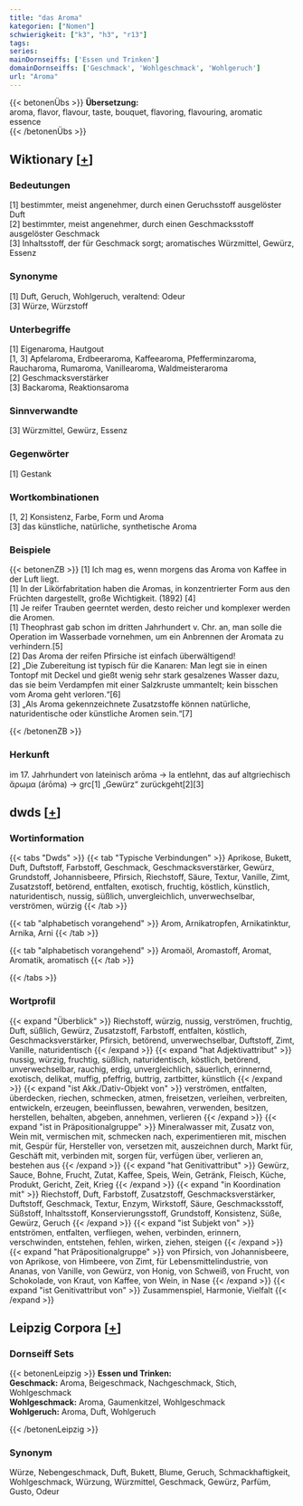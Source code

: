 ```yaml
---
title: "das Aroma"
kategorien: ["Nomen"]
schwierigkeit: ["k3", "h3", "r13"]
tags:
series:
mainDornseiffs: ['Essen und Trinken']
domainDornseiffs: ['Geschmack', 'Wohlgeschmack', 'Wohlgeruch']
url: "Aroma"
---
```


{{< betonenÜbs >}}
**Übersetzung:**  
aroma, flavor, flavour, taste, bouquet, flavoring, flavouring, aromatic essence  
{{< /betonenÜbs >}}

## Wiktionary [[+](https://de.wiktionary.org/wiki/Aroma)]

### Bedeutungen
[1] bestimmter, meist angenehmer, durch einen Geruchsstoff ausgelöster Duft  
[2] bestimmter, meist angenehmer, durch einen Geschmacksstoff ausgelöster Geschmack  
[3] Inhaltsstoff, der für Geschmack sorgt; aromatisches Würzmittel, Gewürz, Essenz  

### Synonyme
[1] Duft, Geruch, Wohlgeruch, veraltend: Odeur  
[3] Würze, Würzstoff  

### Unterbegriffe
[1] Eigenaroma, Hautgout  
[1, 3] Apfelaroma, Erdbeeraroma, Kaffeearoma, Pfefferminzaroma, Raucharoma, Rumaroma, Vanillearoma, Waldmeisteraroma  
[2] Geschmacksverstärker  
[3] Backaroma, Reaktionsaroma  

### Sinnverwandte
[3] Würzmittel, Gewürz, Essenz  

### Gegenwörter
[1] Gestank  

### Wortkombinationen
[1, 2] Konsistenz, Farbe, Form und Aroma  
[3] das künstliche, natürliche, synthetische Aroma  

### Beispiele
{{< betonenZB >}}
[1] Ich mag es, wenn morgens das Aroma von Kaffee in der Luft liegt.  
[1] In der Likörfabritation haben die Aromas, in konzentrierter Form aus den Früchten dargestellt, große Wichtigkeit. (1892) [4]  
[1] Je reifer Trauben geerntet werden, desto reicher und komplexer werden die Aromen.  
[1] Theophrast gab schon im dritten Jahrhundert v. Chr. an, man solle die Operation im Wasserbade vornehmen, um ein Anbrennen der Aromata zu verhindern.[5]  
[2] Das Aroma der reifen Pfirsiche ist einfach überwältigend!  
[2] „Die Zubereitung ist typisch für die Kanaren: Man legt sie in einen Tontopf mit Deckel und gießt wenig sehr stark gesalzenes Wasser dazu, das sie beim Verdampfen mit einer Salzkruste ummantelt; kein bisschen vom Aroma geht verloren.“[6]  
[3] „Als Aroma gekennzeichnete Zusatzstoffe können natürliche, naturidentische oder künstliche Aromen sein.“[7]  

{{< /betonenZB >}}
### Herkunft
im 17. Jahrhundert von lateinisch arōma → la entlehnt, das auf altgriechisch ἄρωμα (árōma) → grc[1] „Gewürz“ zurückgeht[2][3]  



## dwds [[+](https://www.dwds.de/wb/Aroma)]

### Wortinformation
{{< tabs "Dwds" >}}
{{< tab "Typische Verbindungen" >}}
Aprikose, Bukett, Duft, Duftstoff, Farbstoff, Geschmack, Geschmacksverstärker, Gewürz, Grundstoff, Johannisbeere, Pfirsich, Riechstoff, Säure, Textur, Vanille, Zimt, Zusatzstoff, betörend, entfalten, exotisch, fruchtig, köstlich, künstlich, naturidentisch, nussig, süßlich, unvergleichlich, unverwechselbar, verströmen, würzig
{{< /tab >}}

{{< tab "alphabetisch vorangehend" >}}
Arom, Arnikatropfen, Arnikatinktur, Arnika, Arni
{{< /tab >}}

{{< tab "alphabetisch vorangehend" >}}
Aromaöl, Aromastoff, Aromat, Aromatik, aromatisch
{{< /tab >}}

{{< /tabs >}}

### Wortprofil
{{< expand "Überblick" >}} Riechstoff, würzig, nussig, verströmen, fruchtig, Duft, süßlich, Gewürz, Zusatzstoff, Farbstoff, entfalten, köstlich, Geschmacksverstärker, Pfirsich, betörend, unverwechselbar, Duftstoff, Zimt, Vanille, naturidentisch {{< /expand >}}
{{< expand "hat Adjektivattribut" >}} nussig, würzig, fruchtig, süßlich, naturidentisch, köstlich, betörend, unverwechselbar, rauchig, erdig, unvergleichlich, säuerlich, erinnernd, exotisch, delikat, muffig, pfeffrig, buttrig, zartbitter, künstlich {{< /expand >}}
{{< expand "ist Akk./Dativ-Objekt von" >}} verströmen, entfalten, überdecken, riechen, schmecken, atmen, freisetzen, verleihen, verbreiten, entwickeln, erzeugen, beeinflussen, bewahren, verwenden, besitzen, herstellen, behalten, abgeben, annehmen, verlieren {{< /expand >}}
{{< expand "ist in Präpositionalgruppe" >}} Mineralwasser mit, Zusatz von, Wein mit, vermischen mit, schmecken nach, experimentieren mit, mischen mit, Gespür für, Hersteller von, versetzen mit, auszeichnen durch, Markt für, Geschäft mit, verbinden mit, sorgen für, verfügen über, verlieren an, bestehen aus {{< /expand >}}
{{< expand "hat Genitivattribut" >}} Gewürz, Sauce, Bohne, Frucht, Zutat, Kaffee, Speis, Wein, Getränk, Fleisch, Küche, Produkt, Gericht, Zeit, Krieg {{< /expand >}}
{{< expand "in Koordination mit" >}} Riechstoff, Duft, Farbstoff, Zusatzstoff, Geschmacksverstärker, Duftstoff, Geschmack, Textur, Enzym, Wirkstoff, Säure, Geschmacksstoff, Süßstoff, Inhaltsstoff, Konservierungsstoff, Grundstoff, Konsistenz, Süße, Gewürz, Geruch {{< /expand >}}
{{< expand "ist Subjekt von" >}} entströmen, entfalten, verfliegen, wehen, verbinden, erinnern, verschwinden, entstehen, fehlen, wirken, ziehen, steigen {{< /expand >}}
{{< expand "hat Präpositionalgruppe" >}} von Pfirsich, von Johannisbeere, von Aprikose, von Himbeere, von Zimt, für Lebensmittelindustrie, von Ananas, von Vanille, von Gewürz, von Honig, von Schweiß, von Frucht, von Schokolade, von Kraut, von Kaffee, von Wein, in Nase {{< /expand >}}
{{< expand "ist Genitivattribut von" >}} Zusammenspiel, Harmonie, Vielfalt {{< /expand >}}

## Leipzig Corpora [[+](https://corpora.uni-leipzig.de/en/res?word=Aroma&corpusId=deu_newscrawl-public_2018)]

### Dornseiff Sets
{{< betonenLeipzig >}}
**Essen und Trinken:**  
**Geschmack:** Aroma, Beigeschmack, Nachgeschmack, Stich, Wohlgeschmack  
**Wohlgeschmack:** Aroma, Gaumenkitzel, Wohlgeschmack  
**Wohlgeruch:** Aroma, Duft, Wohlgeruch  

{{< /betonenLeipzig >}}

### Synonym
Würze, Nebengeschmack, Duft, Bukett, Blume, Geruch, Schmackhaftigkeit, Wohlgeschmack, Würzung, Würzmittel, Geschmack, Gewürz, Parfüm, Gusto, Odeur

